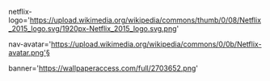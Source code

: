 netflix-logo='https://upload.wikimedia.org/wikipedia/commons/thumb/0/08/Netflix_2015_logo.svg/1920px-Netflix_2015_logo.svg.png'

nav-avatar='https://upload.wikimedia.org/wikipedia/commons/0/0b/Netflix-avatar.png'§

banner='https://wallpaperaccess.com/full/2703652.png'